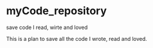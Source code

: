 # myCode_repository
save code I read, wirte and loved

This is a plan to save all the code I wrote, read and loved.
